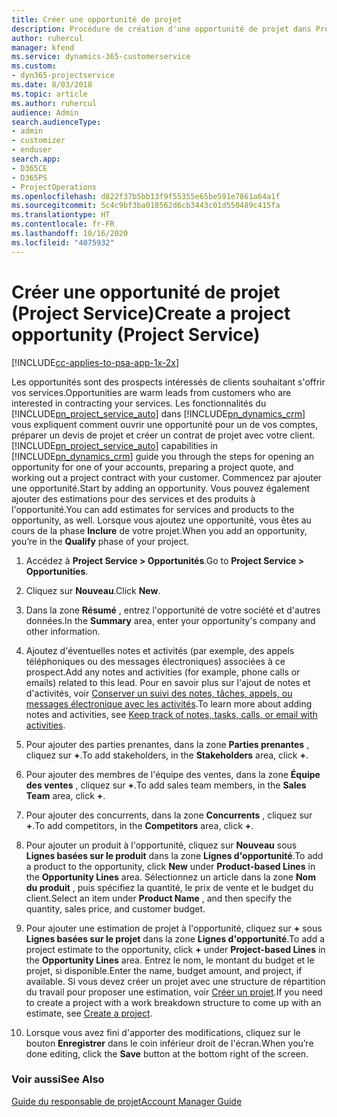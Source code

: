 ```yaml
---
title: Créer une opportunité de projet
description: Procédure de création d'une opportunité de projet dans Project Service
author: ruhercul
manager: kfend
ms.service: dynamics-365-customerservice
ms.custom:
- dyn365-projectservice
ms.date: 8/03/2018
ms.topic: article
ms.author: ruhercul
audience: Admin
search.audienceType:
- admin
- customizer
- enduser
search.app:
- D365CE
- D365PS
- ProjectOperations
ms.openlocfilehash: d822f37b5bb13f9f55355e65be591e7861a64a1f
ms.sourcegitcommit: 5c4c9bf3ba018562d6cb3443c01d550489c415fa
ms.translationtype: HT
ms.contentlocale: fr-FR
ms.lasthandoff: 10/16/2020
ms.locfileid: "4075932"
---
```

# <a name="create-a-project-opportunity-project-service"></a><span data-ttu-id="52b4c-103">Créer une opportunité de projet (Project Service)</span><span class="sxs-lookup"><span data-stu-id="52b4c-103">Create a project opportunity (Project Service)</span></span>

[!INCLUDE[cc-applies-to-psa-app-1x-2x](../includes/cc-applies-to-psa-app-1x-2x.md)]

<span data-ttu-id="52b4c-104">Les opportunités sont des prospects intéressés de clients souhaitant s'offrir vos services.</span><span class="sxs-lookup"><span data-stu-id="52b4c-104">Opportunities are warm leads from customers who are interested in contracting your services.</span></span> <span data-ttu-id="52b4c-105">Les fonctionnalités du [!INCLUDE[pn_project_service_auto](../includes/pn-project-service-auto.md)] dans [!INCLUDE[pn_dynamics_crm](../includes/pn-dynamics-crm.md)] vous expliquent comment ouvrir une opportunité pour un de vos comptes, préparer un devis de projet et créer un contrat de projet avec votre client.</span><span class="sxs-lookup"><span data-stu-id="52b4c-105">[!INCLUDE[pn_project_service_auto](../includes/pn-project-service-auto.md)] capabilities in [!INCLUDE[pn_dynamics_crm](../includes/pn-dynamics-crm.md)] guide you through the steps for opening an opportunity for one of your accounts, preparing a project quote, and working out a project contract with your customer.</span></span> <span data-ttu-id="52b4c-106">Commencez par ajouter une opportunité.</span><span class="sxs-lookup"><span data-stu-id="52b4c-106">Start by adding an opportunity.</span></span> <span data-ttu-id="52b4c-107">Vous pouvez également ajouter des estimations pour des services et des produits à l'opportunité.</span><span class="sxs-lookup"><span data-stu-id="52b4c-107">You can add estimates for services and products to the opportunity, as well.</span></span> <span data-ttu-id="52b4c-108">Lorsque vous ajoutez une opportunité, vous êtes au cours de la phase **Inclure** de votre projet.</span><span class="sxs-lookup"><span data-stu-id="52b4c-108">When you add an opportunity, you’re in the **Qualify** phase of your project.</span></span>  
  
1.  <span data-ttu-id="52b4c-109">Accédez à **Project Service > Opportunités**.</span><span class="sxs-lookup"><span data-stu-id="52b4c-109">Go to **Project Service > Opportunities**.</span></span>  
  
2.  <span data-ttu-id="52b4c-110">Cliquez sur **Nouveau**.</span><span class="sxs-lookup"><span data-stu-id="52b4c-110">Click **New**.</span></span>  
  
3.  <span data-ttu-id="52b4c-111">Dans la zone **Résumé** , entrez l'opportunité de votre société et d'autres données.</span><span class="sxs-lookup"><span data-stu-id="52b4c-111">In the **Summary** area, enter your opportunity's company and other information.</span></span>  
  
4.  <span data-ttu-id="52b4c-112">Ajoutez d'éventuelles notes et activités (par exemple, des appels téléphoniques ou des messages électroniques) associées à ce prospect.</span><span class="sxs-lookup"><span data-stu-id="52b4c-112">Add any notes and activities (for example, phone calls or emails) related to this lead.</span></span> <span data-ttu-id="52b4c-113">Pour en savoir plus sur l'ajout de notes et d'activités, voir [Conserver un suivi des notes, tâches, appels, ou messages électronique avec les activités](https://docs.microsoft.com/dynamics365/customerengagement/on-premises/basics/work-with-activities).</span><span class="sxs-lookup"><span data-stu-id="52b4c-113">To learn more about adding notes and activities, see [Keep track of notes, tasks, calls, or email with activities](https://docs.microsoft.com/dynamics365/customerengagement/on-premises/basics/work-with-activities).</span></span>  
  
5.  <span data-ttu-id="52b4c-114">Pour ajouter des parties prenantes, dans la zone **Parties prenantes** , cliquez sur **+**.</span><span class="sxs-lookup"><span data-stu-id="52b4c-114">To add stakeholders, in the **Stakeholders** area, click **+**.</span></span>  
  
6.  <span data-ttu-id="52b4c-115">Pour ajouter des membres de l'équipe des ventes, dans la zone **Équipe des ventes** , cliquez sur **+**.</span><span class="sxs-lookup"><span data-stu-id="52b4c-115">To add sales team members, in the **Sales Team** area, click **+**.</span></span>  
  
7.  <span data-ttu-id="52b4c-116">Pour ajouter des concurrents, dans la zone **Concurrents** , cliquez sur **+**.</span><span class="sxs-lookup"><span data-stu-id="52b4c-116">To add competitors, in the **Competitors** area, click **+**.</span></span>  
  
8.  <span data-ttu-id="52b4c-117">Pour ajouter un produit à l'opportunité, cliquez sur **Nouveau** sous **Lignes basées sur le produit** dans la zone **Lignes d'opportunité**.</span><span class="sxs-lookup"><span data-stu-id="52b4c-117">To add a product to the opportunity, click **New** under **Product-based Lines** in the **Opportunity Lines** area.</span></span> <span data-ttu-id="52b4c-118">Sélectionnez un article dans la zone **Nom du produit** , puis spécifiez la quantité, le prix de vente et le budget du client.</span><span class="sxs-lookup"><span data-stu-id="52b4c-118">Select an item under **Product Name** , and then specify the quantity, sales price, and customer budget.</span></span>  
  
9. <span data-ttu-id="52b4c-119">Pour ajouter une estimation de projet à l'opportunité, cliquez sur **+** sous **Lignes basées sur le projet** dans la zone **Lignes d'opportunité**.</span><span class="sxs-lookup"><span data-stu-id="52b4c-119">To add a project estimate to the opportunity, click **+** under **Project-based Lines** in the **Opportunity Lines** area.</span></span> <span data-ttu-id="52b4c-120">Entrez le nom, le montant du budget et le projet, si disponible.</span><span class="sxs-lookup"><span data-stu-id="52b4c-120">Enter the name, budget amount, and project, if available.</span></span> <span data-ttu-id="52b4c-121">Si vous devez créer un projet avec une structure de répartition du travail pour proposer une estimation, voir [Créer un projet](../psa/create-project.md).</span><span class="sxs-lookup"><span data-stu-id="52b4c-121">If you need to create a project with a work breakdown structure to come up with an estimate, see [Create a project](../psa/create-project.md).</span></span>  
  
10. <span data-ttu-id="52b4c-122">Lorsque vous avez fini d'apporter des modifications, cliquez sur le bouton **Enregistrer** dans le coin inférieur droit de l'écran.</span><span class="sxs-lookup"><span data-stu-id="52b4c-122">When you’re done editing, click the **Save** button at the bottom right of the screen.</span></span>  
  
### <a name="see-also"></a><span data-ttu-id="52b4c-123">Voir aussi</span><span class="sxs-lookup"><span data-stu-id="52b4c-123">See Also</span></span>  
 [<span data-ttu-id="52b4c-124">Guide du responsable de projet</span><span class="sxs-lookup"><span data-stu-id="52b4c-124">Account Manager Guide</span></span>](../psa/account-manager-guide.md)
